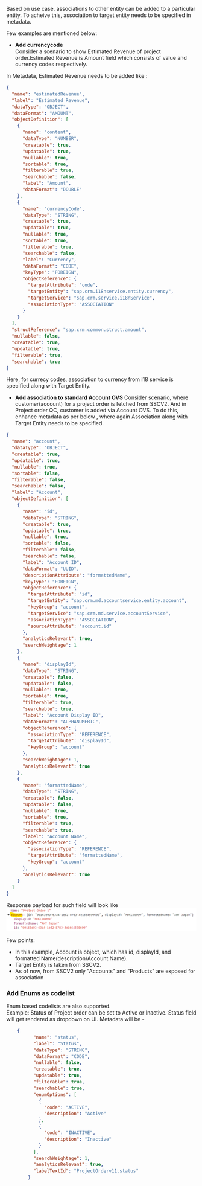 Based on use case, associations to other entity can be added to a particular entity. To acheive this, association to target entity needs to be specified in metadata.

Few examples are mentioned below: 

- __Add currencycode__<br>
Consider a scenario to show Estimated Revenue of project order.Estimated Revenue is Amount field which consists of value and currency codes respectively.

In Metadata, Estimated Revenue needs to be added like :

```json
{
  "name": "estimatedRevenue",
  "label": "Estimated Revenue",
  "dataType": "OBJECT",
  "dataFormat": "AMOUNT",
  "objectDefinition": [
    {
      "name": "content",
      "dataType": "NUMBER",
      "creatable": true,
      "updatable": true,
      "nullable": true,
      "sortable": true,
      "filterable": true,
      "searchable": false,
      "label": "Amount",
      "dataFormat": "DOUBLE"
    },
    {
      "name": "currencyCode",
      "dataType": "STRING",
      "creatable": true,
      "updatable": true,
      "nullable": true,
      "sortable": true,
      "filterable": true,
      "searchable": false,
      "label": "Currency",
      "dataFormat": "CODE",
      "keyType": "FOREIGN",
      "objectReference": {
        "targetAttribute": "code",
        "targetEntity": "sap.crm.i18nservice.entity.currency",
        "targetService": "sap.crm.service.i18nService",
        "associationType": "ASSOCIATION"
      }
    }
  ],
  "structReference": "sap.crm.common.struct.amount",
  "nullable": false,
  "creatable": true,
  "updatable": true,
  "filterable": true,
  "searchable": true
}
```

Here, for currecy codes, association to currency from i18 service is specified along with Target Entity.

-  __Add association to standard Account OVS__
Consider scenario, where customer(account) for a project order is fetched from SSCV2. And in Project order QC, customer is added via Account OVS. To do this, enhance metadata as per below , where again Association along with Target Entity needs to be specified.

```json
{
  "name": "account",
  "dataType": "OBJECT",
  "creatable": true,
  "updatable": true,
  "nullable": true,
  "sortable": false,
  "filterable": false,
  "searchable": false,
  "label": "Account",
  "objectDefinition": [
    {
      "name": "id",
      "dataType": "STRING",
      "creatable": true,
      "updatable": true,
      "nullable": true,
      "sortable": false,
      "filterable": false,
      "searchable": false,
      "label": "Account ID",
      "dataFormat": "UUID",
      "descriptionAttribute": "formattedName",
      "keyType": "FOREIGN",
      "objectReference": {
        "targetAttribute": "id",
        "targetEntity": "sap.crm.md.accountservice.entity.account",
        "keyGroup": "account",
        "targetService": "sap.crm.md.service.accountService",
        "associationType": "ASSOCIATION",
        "sourceAttribute": "account.id"
      },
      "analyticsRelevant": true,
      "searchWeightage": 1
    },
    {
      "name": "displayId",
      "dataType": "STRING",
      "creatable": false,
      "updatable": false,
      "nullable": true,
      "sortable": true,
      "filterable": true,
      "searchable": true,
      "label": "Account Display ID",
      "dataFormat": "ALPHANUMERIC",
      "objectReference": {
        "associationType": "REFERENCE",
        "targetAttribute": "displayId",
        "keyGroup": "account"
      },
      "searchWeightage": 1,
      "analyticsRelevant": true
    },
    {
      "name": "formattedName",
      "dataType": "STRING",
      "creatable": false,
      "updatable": false,
      "nullable": true,
      "sortable": true,
      "filterable": true,
      "searchable": true,
      "label": "Account Name",
      "objectReference": {
        "associationType": "REFERENCE",
        "targetAttribute": "formattedName",
        "keyGroup": "account"
      },
      "analyticsRelevant": true
    }
  ]
}
```
Response payload for such field will look like
![Entity](../Images/AccountOVS.png)

Few points: 
- In this example, Account is object, which has id, displayId, and formatted Name(description/Account Name).
- Target Entity is taken from SSCV2. 
- As of now, from SSCV2 only "Accounts" and "Products" are exposed for association 

### Add Enums as codelist
Enum based codelists are also supported.<br>
Example: Status of Project order can be set to Active or Inactive. Status field will get rendered as dropdown on UI.
Metadata will be -
```json
    {
          "name": "status",
          "label": "Status",
          "dataType": "STRING",
          "dataFormat": "CODE",
          "nullable": false,
          "creatable": true,
          "updatable": true,
          "filterable": true,
          "searchable": true,
          "enumOptions": [
            {
              "code": "ACTIVE",
              "description": "Active"
            },
            {
              "code": "INACTIVE",
              "description": "Inactive"
            }
          ],
          "searchWeightage": 1,
          "analyticsRelevant": true,
          "labelTextId": "ProjectOrderv11.status"
        }
       


